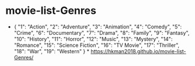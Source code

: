 # movie-list-Genres
* {
  "1": "Action",
  "2": "Adventure",
  "3": "Animation",
  "4": "Comedy",
  "5": "Crime",
  "6": "Documentary",
  "7": "Drama",
  "8": "Family",
  "9": "Fantasy",
  "10": "History",
  "11": "Horror",
  "12": "Music",
  "13": "Mystery",
  "14": "Romance",
  "15": "Science Fiction",
  "16": "TV Movie",
  "17": "Thriller",
  "18": "War",
  "19": "Western"
} *
<https://hkman2018.github.io/movie-list-Genres/>
